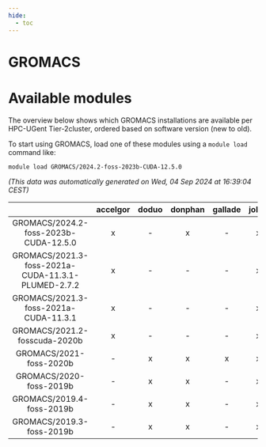 ```yaml
---
hide:
  - toc
---
```


GROMACS
=======

# Available modules


The overview below shows which GROMACS installations are available per HPC-UGent Tier-2cluster, ordered based on software version (new to old).

To start using GROMACS, load one of these modules using a `module load` command like:

```shell
module load GROMACS/2024.2-foss-2023b-CUDA-12.5.0
```

*(This data was automatically generated on Wed, 04 Sep 2024 at 16:39:04 CEST)*  

| |accelgor|doduo|donphan|gallade|joltik|shinx|skitty|
| :---: | :---: | :---: | :---: | :---: | :---: | :---: | :---: |
|GROMACS/2024.2-foss-2023b-CUDA-12.5.0|x|-|x|-|x|-|-|
|GROMACS/2021.3-foss-2021a-CUDA-11.3.1-PLUMED-2.7.2|x|-|-|-|x|-|-|
|GROMACS/2021.3-foss-2021a-CUDA-11.3.1|x|-|-|-|x|-|-|
|GROMACS/2021.2-fosscuda-2020b|x|-|-|-|x|-|-|
|GROMACS/2021-foss-2020b|-|x|x|x|x|-|x|
|GROMACS/2020-foss-2019b|-|x|x|-|x|-|-|
|GROMACS/2019.4-foss-2019b|-|x|x|-|x|-|-|
|GROMACS/2019.3-foss-2019b|-|x|x|-|x|-|-|
